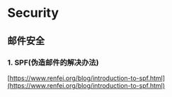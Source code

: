 # Security


## 邮件安全

### 1. SPF(伪造邮件的解决办法)

[https://www.renfei.org/blog/introduction-to-spf.html](https://www.renfei.org/blog/introduction-to-spf.html)
